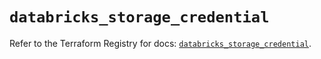 # `databricks_storage_credential`

Refer to the Terraform Registry for docs: [`databricks_storage_credential`](https://registry.terraform.io/providers/databricks/databricks/1.44.0/docs/resources/storage_credential).
